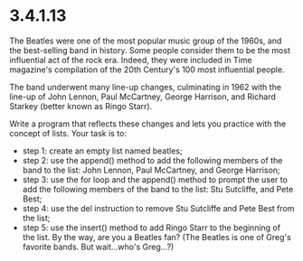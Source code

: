# 3.4.1.13

The Beatles were one of the most popular music group of the 1960s, and the best-selling band in history. Some people consider them to be the most influential act of the rock era. Indeed, they were included in Time magazine's compilation of the 20th Century's 100 most influential people.

The band underwent many line-up changes, culminating in 1962 with the line-up of John Lennon, Paul McCartney, George Harrison, and Richard Starkey (better known as Ringo Starr).


Write a program that reflects these changes and lets you practice with the concept of lists. Your task is to:

- step 1: create an empty list named beatles;
- step 2: use the append() method to add the following members of the band to the list: John Lennon, Paul McCartney, and George Harrison;
- step 3: use the for loop and the append() method to prompt the user to add the following members of the band to the list: Stu Sutcliffe, and Pete Best;
- step 4: use the del instruction to remove Stu Sutcliffe and Pete Best from the list;
- step 5: use the insert() method to add Ringo Starr to the beginning of the list.
By the way, are you a Beatles fan? (The Beatles is one of Greg's favorite bands. But wait...who's Greg...?)